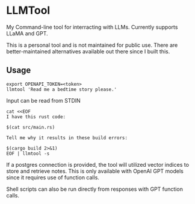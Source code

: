 # LLMTool

My Command-line tool for interracting with LLMs.  Currently supports LLaMA and GPT.

This is a personal tool and is not maintained for public use.  There are better-maintained alternatives
available out there since I built this.

## Usage

```shell
export OPENAPI_TOKEN=<token>
llmtool 'Read me a bedtime story please.'
```

Input can be read from STDIN

```
cat <<EOF
I have this rust code:

$(cat src/main.rs)

Tell me why it results in these build errors:

$(cargo build 2>&1)
EOF | llmtool -s
```

If a postgres connection is provided, the tool will utilized vector indices to store and retrieve
notes.  This is only available with OpenAI GPT models since it requires use of function calls.

Shell scripts can also be run directly from responses with GPT function calls.
